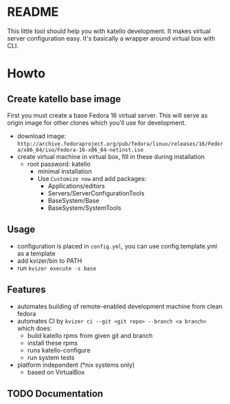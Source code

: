 
# README

This little tool should help you with katello development. It makes virtual server configuration easy. It's basically a wrapper
around virtual box with CLI.

# Howto

## Create katello base image

First you must create a base Fedora 16 virtual server. This will serve as origin image for other clones which you'll use for development.

- download image: `http://archive.fedoraproject.org/pub/fedora/linux/releases/16/Fedora/x86_64/iso/Fedora-16-x86_64-netinst.iso`
- create virtual machine in virtual box, fill in these during installation
  - root password: katello 
    - minimal installation
    - Use `Customize now` and add packages:
      - Applications/editors
      - Servers/ServerConfigurationTools
      - BaseSystem/Base
      - BaseSystem/SystemTools

## Usage

- configuration is placed in `config.yml`, you can use config.template.yml as a template
- add kvizer/bin to PATH
- run `kvizer execute -s base`

## Features

- automates building of remote-enabled development machine from clean fedora
- automates CI by `kvizer ci --git <git repo> --branch <a branch>` which does:
  - build katello rpms from given git and branch
  - install these rpms
  - runs katello-configure
  - run system tests
- platform independent (*nix systems only)
  - based on VirtualBox

## TODO Documentation

